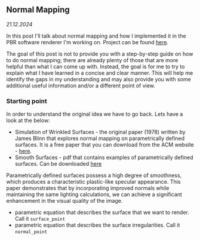 ## Normal Mapping

_21.12.2024_

In this post I'll talk about normal mapping and how I implemented it in the PBR software renderer I'm working on. Project can be found [here](https://github.com/marsp0/pbr-software-renderer).

The goal of this post is not to provide you with a step-by-step guide on how to do normal mapping; there are already plenty of those that are more helpful than what I can come up with. Instead, the goal is for me to try to explain what I have learned in a concise and clear manner. This will help me identify the gaps in my understanding and may also provide you with some additional useful information and/or a different point of view.

### Starting point

In order to understand the original idea we have to go back. Lets have a look at the below:

- Simulation of Wrinkled Surfaces - the original paper (1978) written by James Blinn that explores normal mapping on parametrically defined surfaces. It is a free paper that you can download from the ACM website - [here](https://dl.acm.org/doi/pdf/10.1145/965139.507101).
- Smooth Surfaces - pdf that contains examples of parametrically defined surfaces. Can be downloaded [here](https://courses.grainger.illinois.edu/cs418/sp2009/notes/SmoothSurfaces.pdf)


Parametrically defined surfaces possess a high degree of smoothness, which produces a characteristic plastic-like specular appearance. This paper demonstrates that by incorporating improved normals while maintaining the same lighting calculations, we can achieve a significant enhancement in the visual quality of the image. 
- parametric equation that describes the surface that we want to render. Call it `surface_point`
- parametric equation that describes the surface irregularities. Call it `normal_point`


